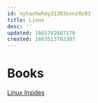 ```yaml
---
id: nyhaxhwhmy31303oxnz0z03
title: Linux
desc: ''
updated: 1665762607170
created: 1663513702307
---
```


# Books 

[Linux Insides](https://0xax.gitbooks.io/linux-insides/content/)

